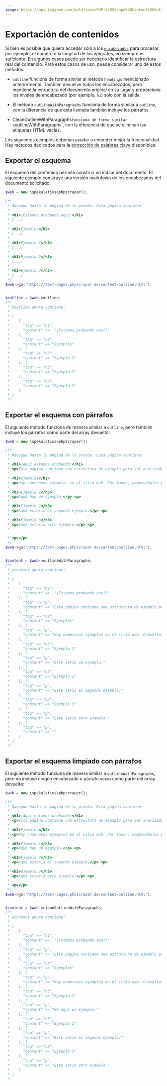 ```yaml
---
image: https://api.imageee.com/bold?text=PHP:%20Scrape%20Content%20Outline&bg_image=https://images.unsplash.com/photo-1542762933-ab3502717ce7
---
```


# Exportación de contenidos

Si bien es posible que quiera acceder sólo a los [`encabezados`](/examples/headings) para procesar, por ejemplo, el número o la longitud de los epígrafes, no siempre es suficiente. En algunos casos puede ser necesario identificar la estructura real del contenido. Para estos casos de uso, puede considerar uno de estos métodos:

 - `outline` funciona de forma similar al método `headings` mencionado anteriormente. También devuelve todos los encabezados, pero mantiene la estructura del documento original en su lugar y proporciona los niveles de encabezado (por ejemplo, `h1`) solo con la salida.

 - El método `outlineWithParagraphs` funciona de forma similar a `outline`, con la diferencia de que esta llamada también incluye los párrafos.

 - CleanOutlineWithParagraphs` funciona de forma similar a `outlineWithParagraphs`, con la diferencia de que se eliminan las etiquetas HTML vacías.

Los siguientes ejemplos deberían ayudar a entender mejor la funcionalidad. Hay métodos dedicados para la [extracción de palabras clave](/examples/extract-keywords) disponibles.


## Exportar el esquema

El esquema del contenido permite construir un índice del documento. El siguiente ejemplo construye una versión markdown de los encabezados del documento solicitado:

```php
$web = new \spekulatius\phpscraper();

/**
 * Navegue hasta la página de la prueba. Esta página contiene:
 *
 * <h1>¡Estamos probando aquí!</h1>
 * [...]
 *
 * <h2>Ejemplos</h2>
 * [...]
 *
 * <h3>Ejemplo 1</h3>
 * [...]
 *
 * <h3>Ejemplo 2</h3>
 * [...]
 *
 * <h3>Ejemplo 3</h3>
 * [...]
 */
$web->go('https://test-pages.phpscraper.de/content/outline.html');


$outline = $web->outline;
/**
 * $outline ahora contiene:
 *
 * [
 *    [
 *      "tag" => "h1",
 *      "content" =>  "¡Estamos probando aquí!"
 *    ], [
 *      "tag" => "h2",
 *      "content" => "Ejemplos"
 *    ], [
 *      "tag" => "h3",
 *      "content" => "Ejemplo 1"
 *    ], [
 *      "tag" => "h3",
 *      "content" => "Ejemplo 2"
 *    ], [
 *      "tag" => "h3",
 *      "content" => "Ejemplo 3"
 *    ]
 * ]
 */
```


## Exportar el esquema con párrafos

El siguiente método funciona de manera similar a `outline`, pero también incluye los párrafos como parte del array devuelto:

```php
$web = new \spekulatius\phpscraper();

/**
 * Navegue hasta la página de la prueba. Esta página contiene:
 *
 * <h1>¡Aquí estamos probando!</h1>
 * <p>Esta página contiene una estructura de ejemplo para ser analizada. Viene con una serie de encabezados y párrafos anidados como ejemplo de scrape.</p>
 *
 * <h2>Ejemplos</h2>
 * <p>Hay numerosos ejemplos en el sitio web. Por favor, compruébalos para obtener más contexto sobre cómo funciona el scraping.</p> <p>
 *
 * <h3>Ejemplo 1</h3>
 * <p>Aquí hay un ejemplo.</p> <p>
 *
 * <h3>Ejemplo 2</h3>
 * <p>Aquí estaría el segundo ejemplo.</p> <p>
 *
 * <h3>Ejemplo 3</h3>
 * <p>Aquí estaría otro ejemplo.</p> <p>
 *

 * <p></p>
 */
$web->go('https://test-pages.phpscraper.de/content/outline.html');


$content = $web->outlineWithParagraphs;
/**
 * $content ahora contiene:
 *
 * [
 *    [
 *      "tag" => "h1",
 *      "content" =>  "¡Estamos probando aquí!"
 *    ], [
 *      "tag" => "p",
 *      "content" => "Esta página contiene una estructura de ejemplo para ser analizada. Viene con una serie de encabezados y párrafos anidados como ejemplo de raspado."
 *    ], [
 *      "tag" => "h2",
 *      "content" => "Ejemplos"
 *    ], [
 *      "tag" => "p",
 *      "content" => "Hay numerosos ejemplos en el sitio web. Consúltalos para saber cómo funciona el scraping."
 *    ], [
 *      "tag" => "h3",
 *      "content" => "Ejemplo 1"
 *    ], [
 *      "tag" => "p",
 *      "content" => "Este sería un ejemplo."
 *    ], [
 *      "tag" => "h3",
 *      "content" => "Ejemplo 2"
 *    ], [
 *      "tag" => "p",
 *      "content" => "Este sería el segundo ejemplo."
 *    ], [
 *      "tag" => "h3",
 *      "content" => "Ejemplo 3"
 *    ], [
 *      "tag" => "p",
 *      "content" => "Este sería otro ejemplo."
 *    ], [
 *      "tag" => "p",
 *      "content" => ""
 *    ]
 * ]
 */
```


## Exportar el esquema limpiado con párrafos

El siguiente método funciona de manera similar a `outlineWithParagraphs`, pero no incluye ningún encabezado o párrafo vacío como parte del array devuelto:

```php
$web = new \spekulatius\phpscraper();

/**
 * Navegue hasta la página de la prueba. Esta página contiene:
 *
 * <h1>¡Aquí estamos probando!</h1>
 * <p>Esta página contiene una estructura de ejemplo para ser analizada. Viene con una serie de encabezados y párrafos anidados como ejemplo de scrape.</p>
 *
 * <h2>Ejemplos</h2>
 * <p>Hay numerosos ejemplos en el sitio web. Por favor, compruébalos para obtener más contexto sobre cómo funciona el scraping.</p> <p>
 *
 * <h3>Ejemplo 1</h3>
 * <p>Aquí hay un ejemplo.</p> <p>
 *
 * <h3>Ejemplo 2</h3>
 * <p>Aquí estaría el segundo ejemplo.</p> <p>
 *
 * <h3>Ejemplo 3</h3>
 * <p>Aquí estaría otro ejemplo.</p> <p>
 *
 * <p></p>
 */
$web->go('https://test-pages.phpscraper.de/content/outline.html');


$content = $web->cleanOutlineWithParagraphs;
/**
 * $content ahora contiene:
 *
 * [
 *    [
 *      "tag" => "h1",
 *      "content" =>  "¡Estamos probando aquí!"
 *    ], [
 *      "tag" => "p",
 *      "content" => "Esta página contiene una estructura de ejemplo para ser analizada. Viene con una serie de encabezados y párrafos anidados como ejemplo de raspado."
 *    ], [
 *      "tag" => "h2",
 *      "content" => "Ejemplos"
 *    ], [
 *      "tag" => "p",
 *      "content" => "Hay numerosos ejemplos en el sitio web. Consúltalos para saber cómo funciona el scraping."
 *    ], [
 *      "tag" => "h3",
 *      "content" => "Ejemplo 1"
 *    ], [
 *      "tag" => "p",
 *      "content" => "He aquí un ejemplo."
 *    ], [
 *      "tag" => "h3",
 *      "content" => "Ejemplo 2"
 *    ], [
 *      "tag" => "p",
 *      "content" => "Este sería el segundo ejemplo."
 *    ], [
 *      "tag" => "h3",
 *      "content" => "Ejemplo 3"
 *    ], [
 *      "tag" => "p",
 *      "content" => "Este sería otro ejemplo."
 *    ]
 * ]
 */
```
